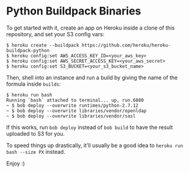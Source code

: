 # Python Buildpack Binaries


To get started with it, create an app on Heroku inside a clone of this repository, and set your S3 config vars:

    $ heroku create --buildpack https://github.com/heroku/heroku-buildpack-python
    $ heroku config:set AWS_ACCESS_KEY_ID=<your_aws_key>
    $ heroku config:set AWS_SECRET_ACCESS_KEY=<your_aws_secret>
    $ heroku config:set S3_BUCKET=<your_s3_bucket_name>


Then, shell into an instance and run a build by giving the name of the formula inside `builds`:

    $ heroku run bash
    Running `bash` attached to terminal... up, run.6880
    ~ $ bob deploy --overwrite runtimes/python-2.7.12
    ~ $ bob deploy --overwrite libraries/vendor/openldap
    ~ $ bob deploy --overwrite libraries/vendor/sasl

If this works, run `bob deploy` instead of `bob build` to have the result uploaded to S3 for you.

To speed things up drastically, it'll usually be a good idea to `heroku run bash --size PX` instead.

Enjoy :)
